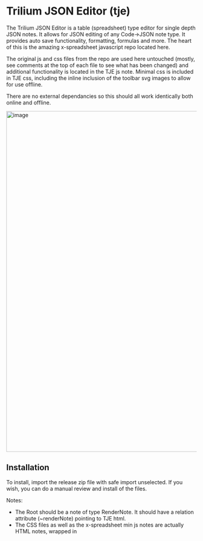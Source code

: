 # Trilium JSON Editor (tje)

The Trilium JSON Editor is a table (spreadsheet)  type editor for single depth JSON notes. It allows for JSON editing of any Code→JSON note type. It provides auto save functionality, formatting, formulas and more. The heart of this is the amazing x-spreadsheet javascript repo located here. 

The original js and css files from the repo are used here untouched (mostly, see comments at the top of each file to see what has been changed) and additional functionality is located in the TJE js note. Minimal css is included in TJE css, including the inline inclusion of the toolbar svg images to allow for use offline.

There are no external dependancies so this should all work identically both online and offline.

<img width="903" alt="image" src="https://github.com/sottey/tje/assets/8494620/60794845-7ea6-4f5a-8a48-a59d968a5b3d">


## Installation

To install, import the release zip file with safe import unselected. If you wish, you can do a manual review and install of the files. 

Notes:

- The Root should be a note of type RenderNote. It should have a relation attribute (~renderNote) pointing to TJE html.
- The CSS files as well as the x-spreadsheet min js notes are actually HTML notes, wrapped in <style> and <script> tags, respectively. This is to control order and scope.



## Usage

Once imported/configured, simply go to the “Trillium JSON Editor” note. When opened, it will look for all JSON notes (see below for criteria) and put them in the drop down list. Selecting an item will load that JSON into a table for editing.

If autosave is checked, the data will be saved on any change (see below for exceptions). If unchecked, data will only be saved when the “Save” toolbar button is clicked.

If you have JSON notes that you do not want to be put in the list, you can add the attribute #tjeExclude to the note and it will not appear in the list.

The tje does NOT currently support multi-level JSON, only flat, single level JSON. If you load a multi level JSON note, it will not display correctly and, if Save is clicked, could corrupt your JSON note.

Notes:

- The dropdown list is populated with any note that is:
  - A Code note
  - A JSON CodeType
  - Does NOT have the attribute #tjeExclude
- Autosave only occurs when a cell is edited then Enter is pressed. Clicking elsewhere does NOT trigger the save. (see Roadmap below)
- The drop down list sorts alphabetically. If you would like to impose a specific order, name the notes with a numbered prefix (e.g. 01), 02), etc.).



## Roadmap (stuff ta do)

- Handle other cell exits in addition to the enter key (tab, loss of focus, etc.)
- Expose multiple sheet capabilities
- Column Sorting
- Ability to store “last edited note” so it auto selects when returning to the editor
- Confirmation on leaving note if current data is not saved
- New Row Templating
- Possibly migrate to WolfTable
